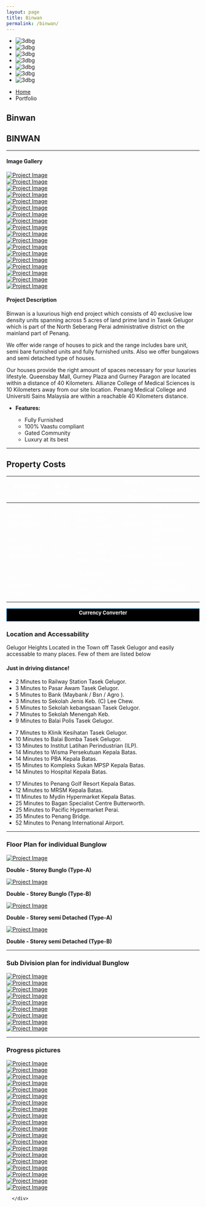 ```yaml
---
layout: page
title: Binwan
permalink: /binwan/
---
```

<article class="boxedcontainer">
   <!--
      #################################
       - THEMEPUNCH BANNER -
      #################################
      -->
   <div class="tp-banner-container">
      <div class="tp-banner" >
         <ul>
            <!-- SLIDE  -->
            <li data-transition="slideup" data-slotamount="7" data-masterspeed="1000" data-thumb="{{ site.baseurl }}/asset/images/slider-images/binwan-2.jpg"  data-saveperformance="on"  data-title="Parallax 3D">
               <!-- MAIN IMAGE -->
               <img src="{{ site.baseurl }}/asset/images/binwan/dummy.png"  alt="3dbg" data-lazyload="{{ site.baseurl }}/asset/images/slider-images/binwan-2.jpg" data-bgposition="center top" data-bgfit="contain" data-bgrepeat="no-repeat">
            </li>
            <!-- SLIDE  -->
            <li data-transition="slideup" data-slotamount="7" data-masterspeed="1000" data-thumb="{{ site.baseurl }}/asset/images/slider-images/binwan-1.jpg"  data-saveperformance="on"  data-title="Parallax 3D">
               <!-- MAIN IMAGE -->
               <img src="{{ site.baseurl }}/asset/images/binwan/dummy.png"  alt="3dbg" data-lazyload="{{ site.baseurl }}/asset/images/binwan/invest-in-malaysia.jpg" data-bgposition="center top" data-bgfit="contain" data-bgrepeat="no-repeat">
            </li>
            <!-- SLIDE  -->   
            <!-- SLIDE  -->
            <li data-transition="slideup" data-slotamount="7" data-masterspeed="1000" data-thumb="{{ site.baseurl }}/asset/images/slider-images/binwan-1.jpg"  data-saveperformance="on"  data-title="Parallax 3D">
               <!-- MAIN IMAGE -->
               <img src="{{ site.baseurl }}/asset/images/binwan/dummy.png"  alt="3dbg" data-lazyload="{{ site.baseurl }}/asset/images/binwan/bunglo_type_a.jpg" data-bgposition="center top" data-bgfit="contain" data-bgrepeat="no-repeat">
            </li>
            <!-- SLIDE  -->
            <li data-transition="slideup" data-slotamount="7" data-masterspeed="1000" data-thumb="{{ site.baseurl }}/asset/images/binwan/bunglo_type_a.jpg"  data-saveperformance="on"  data-title="Parallax 3D">
               <!-- MAIN IMAGE -->
               <img src="{{ site.baseurl }}/asset/images/binwan/dummy.png"  alt="3dbg" data-lazyload="{{ site.baseurl }}/asset/images/binwan/all.jpg" data-bgposition="center top" data-bgfit="contain" data-bgrepeat="no-repeat">
            </li>
            <!-- SLIDE  -->
            <li data-transition="slideup" data-slotamount="7" data-masterspeed="1000" data-thumb="{{ site.baseurl }}/asset/images/binwan/bunglo_type_a.jpg"  data-saveperformance="on"  data-title="Parallax 3D">
               <!-- MAIN IMAGE -->
               <img src="{{ site.baseurl }}/asset/images/binwan/dummy.png"  alt="3dbg" data-lazyload="{{ site.baseurl }}/asset/images/binwan/double_story_type_b.jpg" data-bgposition="center top" data-bgfit="contain" data-bgrepeat="no-repeat">
            </li>
            <!-- SLIDE  -->
            <li data-transition="slideup" data-slotamount="7" data-masterspeed="1000" data-thumb="{{ site.baseurl }}/asset/images/binwan/semi_detached_type_b.jpg"  data-saveperformance="on"  data-title="Parallax 3D">
               <!-- MAIN IMAGE -->
               <img src="{{ site.baseurl }}/asset/images/binwan/dummy.png"  alt="3dbg" data-lazyload="{{ site.baseurl }}/asset/images/binwan/semi_detached_type_a.jpg" data-bgposition="center top" data-bgfit="contain" data-bgrepeat="no-repeat">
            </li>
            <!-- SLIDE  -->
            <li data-transition="slideup" data-slotamount="7" data-masterspeed="1000" data-thumb="{{ site.baseurl }}/asset/images/slider-images/binwan-2.jpg"  data-saveperformance="on"  data-title="Parallax 3D">
               <!-- MAIN IMAGE -->
               <img src="{{ site.baseurl }}/asset/images/binwan/dummy.png"  alt="3dbg" data-lazyload="{{ site.baseurl }}/asset/images/binwan/semi_detached_type_b.jpg" data-bgposition="center top" data-bgfit="contain" data-bgrepeat="no-repeat">
            </li>
         </ul>
         <div class="tp-bannertimer"></div>
      </div>
   </div>
</article>
<section class="page-header">
   <div class="container">
      <div class="row">
         <div class="col-md-12">
            <ul class="breadcrumb">
               <li><a href="#">Home</a></li>
               <li class="active">Portfolio</li>
            </ul>
         </div>
      </div>
      <div class="row">
         <div class="col-md-12">
            <h1>Binwan</h1>
         </div>
      </div>
   </div>
</section>
<div class="container">
<div class="row">
   <div class="col-md-12">
      <div class="portfolio-title">
         <div class="row">
            <div class="portfolio-nav-all col-md-1">
               <a href='{{ site.baseurl }}portfolio' data-tooltip data-original-title="Back to Projects Page"><i class="fa fa-th"></i></a>
            </div>
            <div class="col-md-10 center">
               <h2 class="mb-none heading-primary"><strong>BINWAN</strong></h2>
            </div>
         </div>
      </div>
      <hr class="tall">
   </div>
</div>
<div class="row">
   <div class="col-md-4">
      <h4 class="center heading-primary">Image Gallery</h4>
      <div class="lightbox" data-plugin-options='{"delegate": "a", "type": "image", "gallery": {"enabled": true}, "mainClass": "mfp-with-zoom", "zoom": {"enabled": true, "duration": 300}}'>
         <div class="owl-carousel stage-margin" data-plugin-options='{"items": 1, "margin": 10, "loop": false, "nav": true, "dots": false, "stagePadding": 40}'>
            <div>
               <a class="img-thumbnail img-thumbnail-hover-icon mb-xs mr-xs" href="{{ site.baseurl }}/asset/images/binwan/house1.jpg">
               <img class="img-responsive" src="{{ site.baseurl }}/asset/images/binwan/house1.jpg" alt="Project Image">
               </a>
            </div>
            <div>
               <a class="img-thumbnail img-thumbnail-hover-icon mb-xs mr-xs" href="{{ site.baseurl }}/asset/images/binwan/house2.jpg">
               <img class="img-responsive" src="{{ site.baseurl }}/asset/images/binwan/house2.jpg" alt="Project Image">
               </a>
            </div>
            <div>
               <a class="img-thumbnail img-thumbnail-hover-icon mb-xs mr-xs" href="{{ site.baseurl }}/asset/images/binwan/house3.jpg">
               <img class="img-responsive" src="{{ site.baseurl }}/asset/images/binwan/house3.jpg" alt="Project Image">
               </a>
            </div>
            <div>
               <a class="img-thumbnail img-thumbnail-hover-icon mb-xs mr-xs" href="{{ site.baseurl }}/asset/images/binwan/house4.jpg">
               <img class="img-responsive" src="{{ site.baseurl }}/asset/images/binwan/house4.jpg" alt="Project Image">
               </a>
            </div>
            <div>
               <a class="img-thumbnail img-thumbnail-hover-icon mb-xs mr-xs" href="{{ site.baseurl }}/asset/images/binwan/house5.jpg">
               <img class="img-responsive" src="{{ site.baseurl }}/asset/images/binwan/house5.jpg" alt="Project Image">
               </a>
            </div>
            <div>
               <a class="img-thumbnail img-thumbnail-hover-icon mb-xs mr-xs" href="{{ site.baseurl }}/asset/images/binwan/house6.jpg">
               <img class="img-responsive" src="{{ site.baseurl }}/asset/images/binwan/house6.jpg" alt="Project Image">
               </a>
            </div>
            <div>
               <a class="img-thumbnail img-thumbnail-hover-icon mb-xs mr-xs" href="{{ site.baseurl }}/asset/images/binwan/house7.jpg">
               <img class="img-responsive" src="{{ site.baseurl }}/asset/images/binwan/house7.jpg" alt="Project Image">
               </a>
            </div>
            <div>
               <a class="img-thumbnail img-thumbnail-hover-icon mb-xs mr-xs" href="{{ site.baseurl }}/asset/images/binwan/house8.jpg">
               <img class="img-responsive" src="{{ site.baseurl }}/asset/images/binwan/house8.jpg" alt="Project Image">
               </a>
            </div>
            <div>
               <a class="img-thumbnail img-thumbnail-hover-icon mb-xs mr-xs" href="{{ site.baseurl }}/asset/images/binwan/house9.jpg">
               <img class="img-responsive" src="{{ site.baseurl }}/asset/images/binwan/house9.jpg" alt="Project Image">
               </a>
            </div>
            <div>
               <a class="img-thumbnail img-thumbnail-hover-icon mb-xs mr-xs" href="{{ site.baseurl }}/asset/images/binwan/house10.jpg">
               <img class="img-responsive" src="{{ site.baseurl }}/asset/images/binwan/house10.jpg" alt="Project Image">
               </a>
            </div>
            <div>
               <a class="img-thumbnail img-thumbnail-hover-icon mb-xs mr-xs" href="{{ site.baseurl }}/asset/images/binwan/house11.jpg">
               <img class="img-responsive" src="{{ site.baseurl }}/asset/images/binwan/house11.jpg" alt="Project Image">
               </a>
            </div>
            <div>
               <a class="img-thumbnail img-thumbnail-hover-icon mb-xs mr-xs" href="{{ site.baseurl }}/asset/images/binwan/house12.jpg">
               <img class="img-responsive" src="{{ site.baseurl }}/asset/images/binwan/house12.jpg" alt="Project Image">
               </a>
            </div>
            <div>
               <a class="img-thumbnail img-thumbnail-hover-icon mb-xs mr-xs" href="{{ site.baseurl }}/asset/images/binwan/house13.jpg">
               <img class="img-responsive" src="{{ site.baseurl }}/asset/images/binwan/house13.jpg" alt="Project Image">
               </a>
            </div>
            <div>
               <a class="img-thumbnail img-thumbnail-hover-icon mb-xs mr-xs" href="{{ site.baseurl }}/asset/images/binwan/house14.jpg">
               <img class="img-responsive" src="{{ site.baseurl }}/asset/images/binwan/house14.jpg" alt="Project Image">
               </a>
            </div>
            <div>
               <a class="img-thumbnail img-thumbnail-hover-icon mb-xs mr-xs" href="{{ site.baseurl }}/asset/images/binwan/house15.jpg">
               <img class="img-responsive" src="{{ site.baseurl }}/asset/images/binwan/house15.jpg" alt="Project Image">
               </a>
            </div>
            <div>
               <a class="img-thumbnail img-thumbnail-hover-icon mb-xs mr-xs" href="{{ site.baseurl }}/asset/images/binwan/house16.jpg">
               <img class="img-responsive" src="{{ site.baseurl }}/asset/images/binwan/house16.jpg" alt="Project Image">
               </a>
            </div>
            <div>
               <a class="img-thumbnail img-thumbnail-hover-icon mb-xs mr-xs" href="{{ site.baseurl }}/asset/images/binwan/house17.jpg">
               <img class="img-responsive" src="{{ site.baseurl }}/asset/images/binwan/house17.jpg" alt="Project Image">
               </a>
            </div>
            <div>
               <a class="img-thumbnail img-thumbnail-hover-icon mb-xs mr-xs" href="{{ site.baseurl }}/asset/images/binwan/house18.jpg">
               <img class="img-responsive" src="{{ site.baseurl }}/asset/images/binwan/house18.jpg" alt="Project Image">
               </a>
            </div>
         </div>
      </div>
   </div>
   <div class="col-md-8">
      <h4 class="heading-primary">Project <strong>Description</strong></h4>
      <p class="mt-xlg">Binwan is a luxurious high end project which consists of 40 exclusive low density units spanning across 5 acres of land prime land in Tasek Gelugor which is part of the North Seberang Perai administrative district on the mainland part of Penang.</p>
      <p class="mt-xlg">We offer wide range of houses to pick and the range includes bare unit, semi bare furnished units and fully furnished units. Also we offer bungalows and semi detached type of houses.</p>
      <p class="mt-xlg">Our houses provide the right amount of spaces necessary for your luxuries lifestyle.  Queensbay Mall, Gurney Plaza and Gurney Paragon are located within a distance of 40 Kilometers. Allianze College of Medical Sciences is 10 Kilometers away from our site location. Penang Medical College and Universiti Sains Malaysia are within a reachable 40 Kilometers distance.</p>
      <ul class="portfolio-details">
         <li>
            <p><strong>Features:</strong></p>
            <ul class="list list-inline list-icons">
               <li><i class="fa fa-check-circle"></i> Fully Furnished </li>
               <li><i class="fa fa-check-circle"></i> 100% Vaastu compliant</li>
               <li><i class="fa fa-check-circle"></i> Gated Community</li>
               <li><i class="fa fa-check-circle"></i> Luxury at its best</li>
            </ul>
         </li>
      </ul>
   </div>
   <div class="col-md-12">
      <hr class="tall">
   </div>
</div>
</div>
<section class="section section-primary mt-none">
         <div class="container">
           <div class="row">
             <div class="col-md-12">
               <h2>Property <strong>Costs</strong></h2>
               <div class="col-md-10">
                  <table class="table" style="color:#fff;">
                     <thead>
                        <tr>
                           <th>
                              Property Type
                           </th>
                           <th>
                              No of Units
                           </th>
                           <th>
                              Land Area
                           </th>
                           <th>
                              Build - up Area
                           </th>
                           <th>
                              Price Range
                           </th>
                        </tr>
                     </thead>
                     <tbody>
                        <tr>
                           <td>
                              Semi Detached 2 Storey Type B
                           </td>
                           <td>
                              30 Units
                           </td>
                           <td>
                              215 meter sq feet - 360 meter sq feet
                           </td>
                           <td>
                              2400 sq feet
                           </td>
                           <td>
                              RM 460,000.00 - RM 758,000.00
                           </td>
                        </tr>
                        <tr>
                           <td>
                              Semi Detached 2 Storey Type A
                           </td>
                           <td>
                              8 Units
                           </td>
                           <td>
                              317 meter sq feet - 492 meter sq feet
                           </td>
                           <td>
                              2880 sq feet
                           </td>
                           <td>
                              RM 490,000.00 - RM 795,000.00
                           </td>
                        </tr>
                        <tr>
                           <td>
                              Unit Banglow  Type A
                           </td>
                           <td>
                              1 Unit
                           </td>
                           <td>
                              Minimun  meter sq feet  Maximun  meter sq feet
                           </td>
                           <td>
                              37000 sq feet
                           </td>
                           <td>
                              From RM 850,000.00
                           </td>
                        </tr>
                     </tbody>
                  </table>
                  </div>
                  <!-- Currency Converter Script - EXCHANGERATEWIDGET.COM -->
               <div class="col-md-2" style="border:1px solid #0088CC;">
                <div style="text-align:center;background-color:#000;width:100%;font-size:13px;font-weight:bold;height:30px;padding-top:2px;"><a href="#" style="color:#FFFFFF;text-decoration:none;">Currency Converter</a></div><script type="text/javascript" src="//www.exchangeratewidget.com/converter.php?l=en&f=MYR&t=INR&a=1&d=F0F0F0&n=FFFFFF&o=000000&v=1"></script></div>
                  <!-- End of Currency Converter Script -->
              </div>
              </div>
              </div>
              </div>
</section>
<div class="container">
<div class="col-md-12">
   <h3 class="heading-primary">Location and <strong>Accessability</strong></h3>
   <p>Gelugor Heights Located in the Town off Tasek Gelugor and easily accessable to many places. Few of them are listed below</p>
   <div id="googlemapsMarkers" class="google-map mt-none mb-lg"></div>
   <div class="col-md-12 center mb-xl">
      <h4 class="heading-primary alternative-font mt-xl pt-xl">Just in <strong class="custom-underline">driving distance!</strong></h4>
   </div>
   <ul class="list list-icons list-primary mt-xlg col-md-4">
      <li><i class="fa fa-check"></i> 2 Minutes to Railway Station Tasek Gelugor.</li>
      <li><i class="fa fa-check"></i> 3 Minutes to Pasar Awam Tasek Gelugor.</li>
      <li><i class="fa fa-check"></i> 5 Minutes to Bank (Maybank / Bsn / Agro ).</li>
      <li><i class="fa fa-check"></i> 3 Minutes to Sekolah Jenis Keb. (C) Lee Chew.</li>
      <li><i class="fa fa-check"></i> 5 Minutes to Sekolah kebangsaan Tasek Gelugor.</li>
      <li><i class="fa fa-check"></i> 7 Minutes to Sekolah Menengah Keb.</li>
      <li><i class="fa fa-check"></i> 9 Minutes to Balai Polis Tasek Gelugor.</li>
   </ul>
   <ul class="list list-icons list-primary mt-xlg col-md-4">
      <li><i class="fa fa-check"></i> 7 Minutes to Klinik Kesihatan Tasek Gelugor.</li>
      <li><i class="fa fa-check"></i> 10 Minutes to Balai Bomba Tasek Gelugor.</li>
      <li><i class="fa fa-check"></i> 13 Minutes to Institut Latihan Perindustrian (ILP).</li>
      <li><i class="fa fa-check"></i> 14 Minutes to Wisma Persekutuan Kepala Batas.</li>
      <li><i class="fa fa-check"></i> 14 Minutes to PBA Kepala Batas.</li>
      <li><i class="fa fa-check"></i> 15 Minutes to Kompleks Sukan MPSP Kepala Batas.</li>
      <li><i class="fa fa-check"></i> 14 Minutes to Hospital Kepala Batas.</li>
   </ul>
   <ul class="list list-icons list-primary mt-xlg col-md-4">
      <li><i class="fa fa-check"></i> 17 Minutes to Penang Golf Resort Kepala Batas.</li>
      <li><i class="fa fa-check"></i> 12 Minutes to MRSM Kepala Batas.</li>
      <li><i class="fa fa-check"></i> 11 Minutes to Mydin Hypermarket Kepala Batas.</li>
      <li><i class="fa fa-check"></i> 25 Minutes to Bagan Specialist Centre Butterworth.</li>
      <li><i class="fa fa-check"></i> 25 Minutes to Pacific Hypermarket Perai.</li>
      <li><i class="fa fa-check"></i> 35 Minutes to Penang Bridge.</li>
      <li><i class="fa fa-check"></i> 52 Minutes to Penang International Airport.</li>
   </ul>
</div>
<div class="col-md-12">
   <hr class="tall">
   <h3 class="heading-primary"><strong>Floor Plan</strong> for individual Bunglow</h3>
   <div class="row">
      <div class="col-md-3">
         <a class="img-thumbnail img-thumbnail-hover-icon lightbox" href="{{ site.baseurl }}/asset/images/binwan/Semi_a.jpg" data-plugin-options='{"type":"image"}'>
         <img class="img-responsive" src="{{ site.baseurl }}/asset/images/binwan/bunglo_type_a.jpg" alt="Project Image">
         </a>
         <p class="heading-primary center"><strong>Double - Storey Bunglo (Type-A)</strong></p>
      </div>
      <div class="col-md-3">
         <a class="img-thumbnail img-thumbnail-hover-icon lightbox" href="{{ site.baseurl }}/asset/images/binwan/double_story_type_b.jpg" data-plugin-options='{"type":"image"}'>
         <img class="img-responsive" src="{{ site.baseurl }}/asset/images/binwan/double_story_type_b.jpg" alt="Project Image">
         </a>
         <p class="heading-primary center"><strong>Double - Storey Bunglo (Type-B)</strong></p>
      </div>
      <div class="col-md-3">
         <a class="img-thumbnail img-thumbnail-hover-icon lightbox" href="{{ site.baseurl }}/asset/images/binwan/semi_detached_type_a.jpg" data-plugin-options='{"type":"image"}'>
         <img class="img-responsive" src="{{ site.baseurl }}/asset/images/binwan/semi_detached_type_a.jpg" alt="Project Image">
         </a>
         <p class="heading-primary center"><strong>Double - Storey semi Detached (Type-A)</strong></p>
      </div>
      <div class="col-md-3">
         <a class="img-thumbnail img-thumbnail-hover-icon lightbox" href="{{ site.baseurl }}/asset/images/binwan/semi_detached_type_b.jpg" data-plugin-options='{"type":"image"}'>
         <img class="img-responsive" src="{{ site.baseurl }}/asset/images/binwan/semi_detached_type_b.jpg" alt="Project Image">
         </a>
         <p class="heading-primary center"><strong>Double - Storey semi Detached (Type-B)</strong></p>
      </div>
   </div>
</div>
<div class="col-md-12">
   <hr class="tall">
   <h3 class="heading-primary"><strong>Sub Division plan</strong> for individual Bunglow</h3>
   <div class="lightbox" data-plugin-options='{"delegate": "a", "type": "image", "gallery": {"enabled": true}, "mainClass": "mfp-with-zoom", "zoom": {"enabled": true, "duration": 300}}'>
      <div class="owl-carousel stage-margin" data-plugin-options='{"items": 4, "margin": 10, "loop": false, "nav": true, "dots": false, "stagePadding": 40}'>
         <div>
            <a class="img-thumbnail img-thumbnail-hover-icon mb-xs mr-xs" href="{{ site.baseurl }}/asset/images/binwan/sub/binwan_sub_1.jpg">
            <img class="img-responsive" src="{{ site.baseurl }}/asset/images/binwan/sub/binwan_sub_1.jpg" alt="Project Image">
            </a>
         </div>
         <div>
            <a class="img-thumbnail img-thumbnail-hover-icon mb-xs mr-xs" href="{{ site.baseurl }}/asset/images/binwan/sub/binwan_sub_2.jpg">
            <img class="img-responsive" src="{{ site.baseurl }}/asset/images/binwan/sub/binwan_sub_2.jpg" alt="Project Image">
            </a>
         </div>
         <div>
            <a class="img-thumbnail img-thumbnail-hover-icon mb-xs mr-xs" href="{{ site.baseurl }}/asset/images/binwan/sub/binwan_sub_3.jpg">
            <img class="img-responsive" src="{{ site.baseurl }}/asset/images/binwan/sub/binwan_sub_3.jpg" alt="Project Image">
            </a>
         </div>
         <div>
            <a class="img-thumbnail img-thumbnail-hover-icon mb-xs mr-xs" href="{{ site.baseurl }}/asset/images/binwan/sub/binwan_sub_4.jpg">
            <img class="img-responsive" src="{{ site.baseurl }}/asset/images/binwan/sub/binwan_sub_4.jpg" alt="Project Image">
            </a>
         </div>
         <div>
            <a class="img-thumbnail img-thumbnail-hover-icon mb-xs mr-xs" href="{{ site.baseurl }}/asset/images/binwan/sub/binwan_sub_5.jpg">
            <img class="img-responsive" src="{{ site.baseurl }}/asset/images/binwan/sub/binwan_sub_5.jpg" alt="Project Image">
            </a>
         </div>
         <div>
            <a class="img-thumbnail img-thumbnail-hover-icon mb-xs mr-xs" href="{{ site.baseurl }}/asset/images/binwan/sub/binwan_sub_6.jpg">
            <img class="img-responsive" src="{{ site.baseurl }}/asset/images/binwan/sub/binwan_sub_6.jpg" alt="Project Image">
            </a>
         </div>
         <div>
            <a class="img-thumbnail img-thumbnail-hover-icon mb-xs mr-xs" href="{{ site.baseurl }}/asset/images/binwan/sub/binwan_sub_7.jpg">
            <img class="img-responsive" src="{{ site.baseurl }}/asset/images/binwan/sub/binwan_sub_7.jpg" alt="Project Image">
            </a>
         </div>
         <div>
            <a class="img-thumbnail img-thumbnail-hover-icon mb-xs mr-xs" href="{{ site.baseurl }}/asset/images/binwan/sub/binwan_sub_8.jpg">
            <img class="img-responsive" src="{{ site.baseurl }}/asset/images/binwan/sub/binwan_sub_8.jpg" alt="Project Image">
            </a>
         </div>
         <div>
            <a class="img-thumbnail img-thumbnail-hover-icon mb-xs mr-xs" href="{{ site.baseurl }}/asset/images/binwan/sub/binwan_sub_9.jpg">
            <img class="img-responsive" src="{{ site.baseurl }}/asset/images/binwan/sub/binwan_sub_9.jpg" alt="Project Image">
            </a>
         </div>
      </div>
   </div>
</div>
<div class="col-md-12">
   <hr class="tall">
   <h3 class="heading-primary"><strong>Progress</strong> pictures</h3>
   <div class="lightbox" data-plugin-options='{"delegate": "a", "type": "image", "gallery": {"enabled": true}, "mainClass": "mfp-with-zoom", "zoom": {"enabled": true, "duration": 300}}'>
      <div class="owl-carousel stage-margin" data-plugin-options='{"items": 4, "margin": 10, "loop": false, "nav": true, "dots": false, "stagePadding": 40}'>
         <div>
            <a class="img-thumbnail img-thumbnail-hover-icon mb-xs mr-xs" href="{{ site.baseurl }}/asset/images/binwan/progress/binwan_progress_1.jpg">
            <img class="img-responsive" src="{{ site.baseurl }}/asset/images/binwan/progress/binwan_progress_1.jpg" alt="Project Image">
            </a>
         </div>
         <div>
            <a class="img-thumbnail img-thumbnail-hover-icon mb-xs mr-xs" href="{{ site.baseurl }}/asset/images/binwan/progress/binwan_progress_2.jpg">
            <img class="img-responsive" src="{{ site.baseurl }}/asset/images/binwan/progress/binwan_progress_2.jpg" alt="Project Image">
            </a>
         </div>
         <div>
            <a class="img-thumbnail img-thumbnail-hover-icon mb-xs mr-xs" href="{{ site.baseurl }}/asset/images/binwan/progress/binwan_progress_3.jpg">
            <img class="img-responsive" src="{{ site.baseurl }}/asset/images/binwan/progress/binwan_progress_3.jpg" alt="Project Image">
            </a>
         </div>
         <div>
            <a class="img-thumbnail img-thumbnail-hover-icon mb-xs mr-xs" href="{{ site.baseurl }}/asset/images/binwan/progress/binwan_progress_4.jpg">
            <img class="img-responsive" src="{{ site.baseurl }}/asset/images/binwan/progress/binwan_progress_4.jpg" alt="Project Image">
            </a>
         </div>
         <div>
            <a class="img-thumbnail img-thumbnail-hover-icon mb-xs mr-xs" href="{{ site.baseurl }}/asset/images/binwan/progress/binwan_progress_5.jpg">
            <img class="img-responsive" src="{{ site.baseurl }}/asset/images/binwan/progress/binwan_progress_5.jpg" alt="Project Image">
            </a>
         </div>
         <div>
            <a class="img-thumbnail img-thumbnail-hover-icon mb-xs mr-xs" href="{{ site.baseurl }}/asset/images/binwan/progress/binwan_progress_6.jpg">
            <img class="img-responsive" src="{{ site.baseurl }}/asset/images/binwan/progress/binwan_progress_6.jpg" alt="Project Image">
            </a>
         </div>
         <div>
            <a class="img-thumbnail img-thumbnail-hover-icon mb-xs mr-xs" href="{{ site.baseurl }}/asset/images/binwan/progress/binwan_progress_7.jpg">
            <img class="img-responsive" src="{{ site.baseurl }}/asset/images/binwan/progress/binwan_progress_7.jpg" alt="Project Image">
            </a>
         </div>
         <div>
            <a class="img-thumbnail img-thumbnail-hover-icon mb-xs mr-xs" href="{{ site.baseurl }}/asset/images/binwan/progress/binwan_progress_8.jpg">
            <img class="img-responsive" src="{{ site.baseurl }}/asset/images/binwan/progress/binwan_progress_8.jpg" alt="Project Image">
            </a>
         </div>
         <div>
            <a class="img-thumbnail img-thumbnail-hover-icon mb-xs mr-xs" href="{{ site.baseurl }}/asset/images/binwan/progress/binwan_progress_9.jpg">
            <img class="img-responsive" src="{{ site.baseurl }}/asset/images/binwan/progress/binwan_progress_9.jpg" alt="Project Image">
            </a>
         </div>
         <div>
            <a class="img-thumbnail img-thumbnail-hover-icon mb-xs mr-xs" href="{{ site.baseurl }}/asset/images/binwan/progress/binwan_progress_10.jpg">
            <img class="img-responsive" src="{{ site.baseurl }}/asset/images/binwan/progress/binwan_progress_10.jpg" alt="Project Image">
            </a>
         </div>
         <div>
            <a class="img-thumbnail img-thumbnail-hover-icon mb-xs mr-xs" href="{{ site.baseurl }}/asset/images/binwan/progress/binwan_progress_11.jpg">
            <img class="img-responsive" src="{{ site.baseurl }}/asset/images/binwan/progress/binwan_progress_11.jpg" alt="Project Image">
            </a>
         </div>
         <div>
            <a class="img-thumbnail img-thumbnail-hover-icon mb-xs mr-xs" href="{{ site.baseurl }}/asset/images/binwan/progress/binwan_progress_12.jpg">
            <img class="img-responsive" src="{{ site.baseurl }}/asset/images/binwan/progress/binwan_progress_12.jpg" alt="Project Image">
            </a>
         </div>
         <div>
            <a class="img-thumbnail img-thumbnail-hover-icon mb-xs mr-xs" href="{{ site.baseurl }}/asset/images/binwan/progress/binwan_progress_13.jpg">
            <img class="img-responsive" src="{{ site.baseurl }}/asset/images/binwan/progress/binwan_progress_13.jpg" alt="Project Image">
            </a>
         </div>
         <div>
            <a class="img-thumbnail img-thumbnail-hover-icon mb-xs mr-xs" href="{{ site.baseurl }}/asset/images/binwan/progress/binwan_progress_14.jpg">
            <img class="img-responsive" src="{{ site.baseurl }}/asset/images/binwan/progress/binwan_progress_14.jpg" alt="Project Image">
            </a>
         </div>
         <div>
            <a class="img-thumbnail img-thumbnail-hover-icon mb-xs mr-xs" href="{{ site.baseurl }}/asset/images/binwan/progress/binwan_progress_15.jpg">
            <img class="img-responsive" src="{{ site.baseurl }}/asset/images/binwan/progress/binwan_progress_15.jpg" alt="Project Image">
            </a>
         </div>
         <div>
            <a class="img-thumbnail img-thumbnail-hover-icon mb-xs mr-xs" href="{{ site.baseurl }}/asset/images/binwan/progress/binwan_progress_16.jpg">
            <img class="img-responsive" src="{{ site.baseurl }}/asset/images/binwan/progress/binwan_progress_16.jpg" alt="Project Image">
            </a>
         </div>
         <div>
            <a class="img-thumbnail img-thumbnail-hover-icon mb-xs mr-xs" href="{{ site.baseurl }}/asset/images/binwan/progress/binwan_progress_17.jpg">
            <img class="img-responsive" src="{{ site.baseurl }}/asset/images/binwan/progress/binwan_progress_17.jpg" alt="Project Image">
            </a>
         </div>
         <div>
            <a class="img-thumbnail img-thumbnail-hover-icon mb-xs mr-xs" href="{{ site.baseurl }}/asset/images/binwan/progress/binwan_progress_18.jpg">
            <img class="img-responsive" src="{{ site.baseurl }}/asset/images/binwan/progress/binwan_progress_18.jpg" alt="Project Image">
            </a>
         </div>
         <div>
            <a class="img-thumbnail img-thumbnail-hover-icon mb-xs mr-xs" href="{{ site.baseurl }}/asset/images/binwan/progress/binwan_progress_19.jpg">
            <img class="img-responsive" src="{{ site.baseurl }}/asset/images/binwan/progress/binwan_progress_19.jpg" alt="Project Image">
            </a>
         </div>
         <div>
            <a class="img-thumbnail img-thumbnail-hover-icon mb-xs mr-xs" href="{{ site.baseurl }}/asset/images/binwan/progress/binwan_progress_20.jpg">
            <img class="img-responsive" src="{{ site.baseurl }}/asset/images/binwan/progress/binwan_progress_20.jpg" alt="Project Image">
            </a>
         </div>

      </div>
   </div>
</div>
